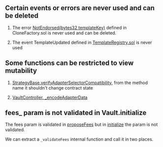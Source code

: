 ## Certain events or errors are never used and can be deleted

1. The error [NotEndorsed(bytes32 templateKey)](https://github.com/code-423n4/2023-01-popcorn/blob/d95fc31449c260901811196d617366d6352258cd/src/vault/CloneFactory.sol#L32) defined in CloneFactory.sol is never used and can be deleted.

2. The event TemplateUpdated defined in [TemplateRegistry.sol](https://github.com/code-423n4/2023-01-popcorn/blob/d95fc31449c260901811196d617366d6352258cd/src/vault/TemplateRegistry.sol#L40) is never used

## Some functions can be restricted to view mutability

1. [StrategyBase.verifyAdapterSelectorCompatibility](https://github.com/climber2002/2023-01-popcorn/blob/1a6aea3e5e39de10befc61884d64a7dd8db4624e/src/vault/strategy/StrategyBase.sol#L12), from the method name it shouldn't change contract state

2. [VaultController. _encodeAdapterData](https://github.com/climber2002/2023-01-popcorn/blob/1a6aea3e5e39de10befc61884d64a7dd8db4624e/src/vault/VaultController.sol#L243)

## fees_ param is not validated in Vault.initialize

The fees param is validated in [proposeFees](https://github.com/climber2002/2023-01-popcorn/blob/1a6aea3e5e39de10befc61884d64a7dd8db4624e/src/vault/Vault.sol#L527) but in [initialize](https://github.com/climber2002/2023-01-popcorn/blob/1a6aea3e5e39de10befc61884d64a7dd8db4624e/src/vault/Vault.sol#L88) the param is not validated.

We can extract a `_validateFees` internal function and call it in two places.



